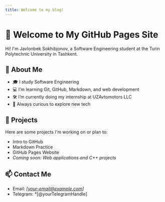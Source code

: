 ```yaml
---
title: Welcome to my blog!
---
```

# 👋 Welcome to My GitHub Pages Site

Hi! I'm Javlonbek Sokhibjonov, a Software Engineering student at the Turin Polytechnic University in Tashkent.

## 🧠 About Me
- 🎓 I study Software Engineering
- 💻 I’m learning Git, GitHub, Markdown, and web development
- 🛠 I’m currently doing my internship at UZAvtomotors LLC
- 🌱 Always curious to explore new tech

## 📂 Projects
Here are some projects I'm working on or plan to:
- Intro to GitHub
- Markdown Practice
- GitHub Pages Website
- *Coming soon: Web applications and C++ projects*

## 📫 Contact Me
- Email: *[your-email@example.com]*
- Telegram: *[@yourTelegramHandle]
